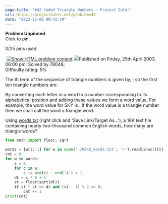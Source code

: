 ```yaml
---
page-title: "#42 Coded Triangle Numbers - Project Euler"
url: https://projecteuler.net/problem=42
date: "2023-12-06 09:42:39"
---
```

**Problem Unpinned**  
Click to pin.

0/25 pins used.

 [![](https://projecteuler.net/images/icons/file_html.png "Show HTML problem content")](https://projecteuler.net/minimal=42) ![](https://projecteuler.net/images/icons/info.png)Published on Friday, 25th April 2003, 06:00 pm; Solved by 78048;  
Difficulty rating: 5%

The th term of the sequence of triangle numbers is given by, ; so the first ten triangle numbers are:

By converting each letter in a word to a number corresponding to its alphabetical position and adding these values we form a word value. For example, the word value for SKY is . If the word value is a triangle number then we shall call the word a triangle word.

Using [words.txt](https://projecteuler.net/resources/documents/0042_words.txt) (right click and 'Save Link/Target As...'), a 16K text file containing nearly two-thousand common English words, how many are triangle words?

```python
from math import floor, sqrt

words = [w[1:-1] for w in open('./0042_words.txt', 'r').readlines()[0].split(',')]
cnt = 0
for w in words:
    s = 0
    for c in w:
        s += ord(c) - ord('A') + 1
    dt = s * 8 + 1
    st = floor(sqrt(dt))
    if st * st == dt and (st - 1) % 2 == 0:
        cnt += 1
print(cnt)
```